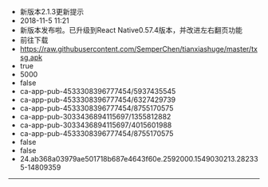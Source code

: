 - 新版本2.1.3更新提示
- 2018-11-5 11:21
- 新版本发布啦。已升级到React Native0.57.4版本，并改进左右翻页功能
- 前往下载
- https://raw.githubusercontent.com/SemperChen/tianxiashuge/master/txsg.apk
- true
- 5000
- false
- ca-app-pub-4533308396777454/5937435545
- ca-app-pub-4533308396777454/6327429739
- ca-app-pub-4533308396777454/8755170575
- ca-app-pub-3033436894115697/1355812882
- ca-app-pub-3033436894115697/4015601988
- ca-app-pub-4533308396777454/8755170575
- false
- false
- 24.ab368a03979ae501718b687e4643f60e.2592000.1549030213.282335-14809359
---
